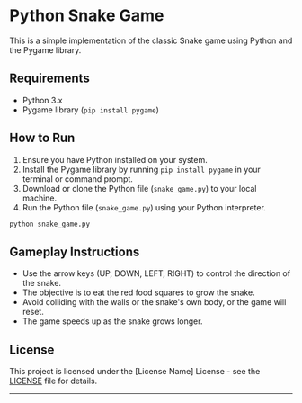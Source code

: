 # Python Snake Game

This is a simple implementation of the classic Snake game using Python and the Pygame library.

## Requirements

- Python 3.x
- Pygame library (`pip install pygame`)

## How to Run

1. Ensure you have Python installed on your system.
2. Install the Pygame library by running `pip install pygame` in your terminal or command prompt.
3. Download or clone the Python file (`snake_game.py`) to your local machine.
4. Run the Python file (`snake_game.py`) using your Python interpreter.

```bash
python snake_game.py
```

## Gameplay Instructions

- Use the arrow keys (UP, DOWN, LEFT, RIGHT) to control the direction of the snake.
- The objective is to eat the red food squares to grow the snake.
- Avoid colliding with the walls or the snake's own body, or the game will reset.
- The game speeds up as the snake grows longer.

## License

This project is licensed under the [License Name] License - see the [LICENSE](LICENSE) file for details.

---
